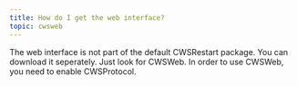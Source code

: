 ```yaml
---
title: How do I get the web interface?
topic: cwsweb
---
```

The web interface is not part of the default CWSRestart package. You can download it seperately. Just look for CWSWeb. In order to use CWSWeb, you need to enable CWSProtocol.